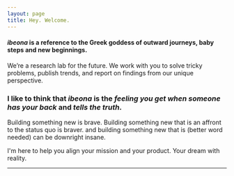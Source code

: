 ```yaml
---
layout: page
title: Hey. Welcome.
---
```


#### _ibeona_ is a reference to the Greek goddess of outward journeys, baby steps and new beginnings.

We’re a research lab for the future. We work with you to solve tricky problems, publish trends, and report on findings from our unique perspective.

### I like to think that _ibeona_ is the *feeling you get when someone has your back* and *tells the truth*.


Building something new is brave. Building something new that is an affront to the status quo is braver. and building something new that is (better word needed) can be downright insane.

I'm here to help you align your mission and your product. Your dream with reality. 





***